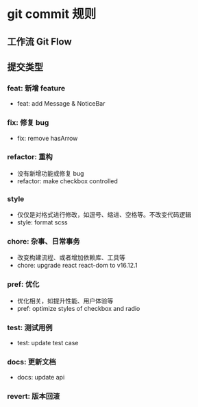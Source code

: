# git commit 规则

## 工作流 Git Flow

## 提交类型

### feat: 新增 feature

- feat: add Message & NoticeBar

### fix: 修复 bug

- fix: remove hasArrow

### refactor: 重构

- 没有新增功能或修复 bug
- refactor: make checkbox controlled

### style

- 仅仅是对格式进行修改，如逗号、缩进、空格等。不改变代码逻辑
- style: format scss

### chore: 杂事、日常事务

- 改变构建流程、或者增加依赖库、工具等
- chore: upgrade react react-dom to v16.12.1

### pref: 优化

- 优化相关，如提升性能、用户体验等
- pref: optimize styles of checkbox and radio

### test: 测试用例

- test: update test case

### docs: 更新文档

- docs: update api

### revert: 版本回滚
